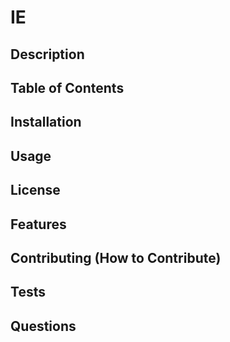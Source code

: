 # IE

  ## Description

  ## Table of Contents

  ## Installation

  ## Usage

  ## License

  ## Features

  ## Contributing (How to Contribute)

  ## Tests 

  ## Questions

